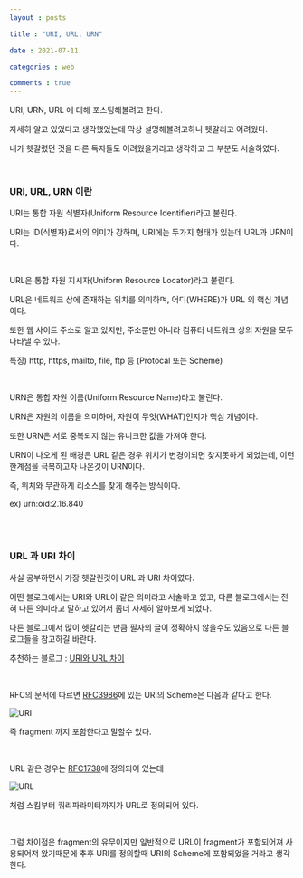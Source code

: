 ```yaml
---
layout : posts

title : "URI, URL, URN"

date : 2021-07-11

categories : web

comments : true
---
```




URI, URN, URL 에 대해 포스팅해볼려고 한다.

자세히 알고 있었다고 생각했었는데 막상 설명해볼려고하니 헷갈리고 어려웠다.

내가 헷갈렸던 것을 다른 독자들도 어려웠을거라고 생각하고 그 부분도 서술하였다.

<br>

### URI, URL, URN 이란

URI는 통합 자원 식별자(Uniform Resource Identifier)라고 불린다.

URI는 ID(식별자)로서의 의미가 강하며, URI에는 두가지 형태가 있는데 URL과 URN이다.

<br>

URL은 통합 자원 지시자(Uniform Resource Locator)라고 불린다.

URL은 네트워크 상에 존재하는 위치를 의미하며, 어디(WHERE)가 URL 의 핵심 개념이다.

또한 웹 사이트 주소로 알고 있지만, 주소뿐만 아니라 컴퓨터 네트워크 상의 자원을 모두 나타낼 수 있다.

특징) http, https, mailto, file, ftp 등 (Protocal 또는 Scheme)

<br>

URN은 통합 자원 이름(Uniform Resource Name)라고 불린다.

URN은 자원의 이름을 의미하며, 자원이 무엇(WHAT)인지가 핵심 개념이다.

또한 URN은 서로 중복되지 않는 유니크한 값을 가져야 한다.

URN이 나오게 된 배경은 URL 같은 경우 위치가 변경이되면 찾지못하게 되었는데, 이런 한계점을 극복하고자 나온것이 URN이다.

즉, 위치와 무관하게 리소스를 찾게 해주는 방식이다.

ex)  urn:oid:2.16.840

<br>

<br>

### URL 과 URI 차이

사실 공부하면서 가장 헷갈린것이 URL 과 URI 차이였다.

어떤 블로그에서는 URI와 URL이 같은 의미라고 서술하고 있고, 다른 블로그에서는 전혀 다른 의미라고 말하고 있어서 좀더 자세히 알아보게 되었다.

다른 블로그에서 많이 헷갈리는 만큼 필자의 글이 정확하지 않을수도 있음으로 다른 블로그들을 참고하길 바란다.

추천하는 블로그 : [URI와 URL 차이](https://velog.io/@jch9537/URI-URL)

<br>

RFC의 문서에 따르면 [RFC3986](https://datatracker.ietf.org/doc/html/rfc3986#section-3)에 있는 URI의 Scheme은 다음과 같다고 한다.

![URI](https://user-images.githubusercontent.com/66049273/125196988-e337f880-e296-11eb-94be-11174a25b60a.png)

즉 fragment 까지 포함한다고 말할수 있다.

<br>

URL 같은 경우는 [RFC1738](https://datatracker.ietf.org/doc/html/rfc1738)에 정의되어 있는데

![URL](https://user-images.githubusercontent.com/66049273/125197251-d49e1100-e297-11eb-8a11-e2d47794a80b.png)

처럼 스킴부터 쿼리파라미터까지가 URL로 정의되어 있다.

<br>

그럼 차이점은 fragment의 유무이지만 일반적으로 URL이 fragment가 포함되어져 사용되어져 왔기때문에 추후 URI를 정의할때 URI의 Scheme에 포함되었을 거라고 생각한다.
